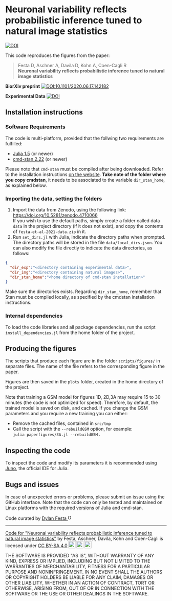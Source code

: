 
# Neuronal variability reflects probabilistic inference tuned to natural image statistics

[![DOI](https://zenodo.org/badge/285367791.svg)](https://zenodo.org/badge/latestdoi/285367791)

This code reproduces the figures from the paper:
>Festa D, Aschner A, Davila D, Kohn A, Coen-Cagli R   
**Neuronal variability reflects probabilistic inference tuned to natural image statistics**

**BiorXiv preprint** [![DOI:10.1101/2020.06.17.142182](http://img.shields.io/badge/DOI-10.1101/2020.06.17.142182-B31B1B.svg)](https://doi.org/10.1101/2020.06.17.142182)

**Experimental Data**  [![DOI](https://zenodo.org/badge/DOI/10.5281/zenodo.4710066.svg)](https://doi.org/10.5281/zenodo.4710066)

## Installation instructions

### Software Requirements

The code is multi-platform, provided that the follwing two requirements are fulfilled:

+ [Julia 1.5](https://julialang.org/) (or newer)
+ [cmd-stan 2.22](https://mc-stan.org/users/interfaces/cmdstan) (or newer)

Please note that `cmd-stan` must be compiled after being downloaded. Refer to the installation instructions [on the website](https://mc-stan.org/users/interfaces/cmdstan). **Take note of the folder where you copy cmdstan**, it needs to be associated to the  variable `dir_stan_home`, as explained below.

### Importing the data, setting the folders

1. Import the data from Zenodo, using the following link:   
  https://doi.org/10.5281/zenodo.4710066  
 If you wish to use the default paths, simply create a folder called data `data` in the project directory (if it does not exist), and copy the contents of `festa-et-al-2021-data.zip` in it.
2. Run `set_dirs.jl` with Julia, indicate the directory paths when prompted. The directory paths will be stored in the file `data/local_dirs.json`. You can also modify the file directly to indicate the data directories, as follows:
```json
{
  "dir_exp":"<directory containing experimental data>",
  "dir_img":"<directory containing natural images>",
  "dir_stan_home":"<home directory of cmd-stan installation>"
}
```
Make sure the directories exists. Regarding `dir_stan_home`, remember that Stan must be compiled locally, as specified by the cmdstan installation instructions.

### Internal dependencies

To load the code libraries and all package dependencies, run the script `install_dependencies.jl` from the home folder of the project.

## Producing the figures

The scripts that produce each figure are in the folder `scripts/figures/` in separate files. The name of the file refers to the corresponding figure in the paper.

Figures are then saved in the `plots` folder, created in the home directory of the project.

 Note that training a GSM model for figures 1D, 2D,3A may require 15 to 30 minutes (the code is not optimized for speed). Therefore, by default, the trained model is saved on disk, and cached. If you change the GSM parameters and you require a new training you can either:

+ Remove the cached files, contained in `src/tmp`
+ Call the script with the `--rebuildGSM` option, for example:  
   `julia paperfigures/3A.jl --rebuildGSM` .

## Inspecting the code

To inspect the code and modify its parameters it is recommended using [Juno](https://junolab.org/), the official IDE for Julia.

## Bugs and issues

In case of unexpected errors or problems, please submit an issue using the GitHub interface. Note that the code can only be tested and maintained on Linux platforms with the required versions of Julia and cmd-stan.


Code curated by  <a href="https://orcid.org/0000-0003-3803-1542">Dylan Festa <img alt="ORCID logo" src="https://info.orcid.org/wp-content/uploads/2019/11/orcid_16x16.png" width="16" height="16" /></a>

-----

<p xmlns:dct="http://purl.org/dc/terms/" xmlns:cc="http://creativecommons.org/ns#" class="license-text"><a rel="cc:attributionURL" property="dct:title" href="https://github.com/rubencoencagli/festa-et-al-2020">Code for "Neuronal variability reflects probabilistic inference tuned to natural image statistics"</a> by <span property="cc:attributionName">Festa, Aschner, Davila, Kohn and Coen-Cagli</span> is licensed under <a rel="license" href="https://creativecommons.org/licenses/by-sa/4.0">CC BY-SA 4.0<img style="height:22px!important;margin-left:3px;vertical-align:text-bottom;" src="https://mirrors.creativecommons.org/presskit/icons/cc.svg?ref=chooser-v1" /><img style="height:22px!important;margin-left:3px;vertical-align:text-bottom;" src="https://mirrors.creativecommons.org/presskit/icons/by.svg?ref=chooser-v1" /><img style="height:22px!important;margin-left:3px;vertical-align:text-bottom;" src="https://mirrors.creativecommons.org/presskit/icons/sa.svg?ref=chooser-v1" /></a></p>

THE SOFTWARE IS PROVIDED "AS IS", WITHOUT WARRANTY OF ANY KIND, EXPRESS OR IMPLIED, INCLUDING BUT NOT LIMITED TO THE WARRANTIES OF  MERCHANTABILITY, FITNESS FOR A PARTICULAR PURPOSE AND NONINFRINGEMENT. IN NO EVENT SHALL THE AUTHORS OR COPYRIGHT HOLDERS BE LIABLE FOR ANY CLAIM, DAMAGES OR OTHER LIABILITY, WHETHER IN AN ACTION OF CONTRACT, TORT OR OTHERWISE, ARISING FROM, OUT OF OR IN CONNECTION WITH THE SOFTWARE OR THE USE OR OTHER DEALINGS IN THE SOFTWARE.
